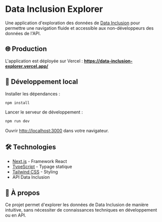# Data Inclusion Explorer

Une application d'exploration des données de [Data Inclusion](https://api-staging.data.inclusion.gouv.fr) pour permettre une navigation fluide et accessible aux non-développeurs des données de l'API.

## 🌐 Production

L'application est déployée sur Vercel : **https://data-inclusion-explorer.vercel.app/**

## 🚀 Développement local

Installer les dépendances :

```bash
npm install
```

Lancer le serveur de développement :

```bash
npm run dev
```

Ouvrir [http://localhost:3000](http://localhost:3000) dans votre navigateur.

## 🛠️ Technologies

- [Next.js](https://nextjs.org) - Framework React
- [TypeScript](https://www.typescriptlang.org/) - Typage statique
- [Tailwind CSS](https://tailwindcss.com/) - Styling
- API Data Inclusion

## 📝 À propos

Ce projet permet d'explorer les données de Data Inclusion de manière intuitive, sans nécessiter de connaissances techniques en développement ou en API.
